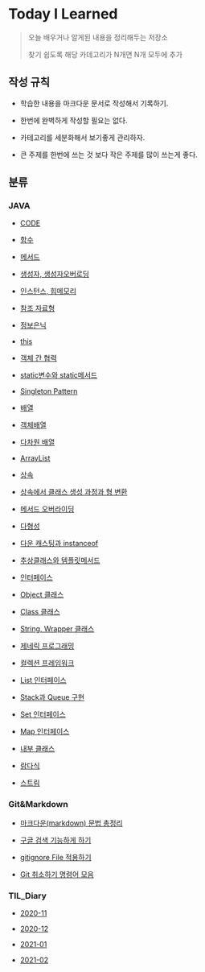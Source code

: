 Today I Learned
==

>오늘 배우거나 알게된 내용을 정리해두는 저장소
>
>찾기 쉽도록 해당 카데고리가 N개면 N개 모두에 추가



## 작성 규칙

* 학습한 내용을 마크다운 문서로 작성해서 기록하기.

* 한번에 완벽하게 작성할 필요는 없다.

* 카테고리를 세분화해서 보기좋게 관리하자.

* 큰 주제를 한번에 쓰는 것 보다 작은 주제를 많이 쓰는게 좋다.

  


## 분류

### JAVA

* [CODE][JAVA0]

[JAVA0]:https://github.com/goheeji/TIL/tree/master/JAVA/code

* [함수][ JAVA1]

[JAVA1]:https://github.com/goheeji/TIL/blob/master/JAVA/function.md

* [메서드][ JAVA2]

[JAVA2]:https://github.com/goheeji/TIL/blob/master/JAVA/method.md

* [생성자, 생성자오버로딩][ JAVA3]

[JAVA3]:https://github.com/goheeji/TIL/blob/master/JAVA/constructor-and-constructor-overroding.md

* [인스턴스, 힙메모리][ JAVA4]

[JAVA4]:https://github.com/goheeji/TIL/blob/master/JAVA/Instance-and-heap-memory.md

* [참조 자료형][ JAVA5]

[JAVA5]:https://github.com/goheeji/TIL/blob/master/JAVA/reference-data-type.md

* [정보은닉][ JAVA6]

[JAVA6]:https://github.com/goheeji/TIL/blob/master/JAVA/information-hiding.md

* [this][ JAVA7]

[JAVA7]:https://github.com/goheeji/TIL/blob/master/JAVA/this.md

* [객체 간 협력][ JAVA8]

[JAVA8]:https://github.com/goheeji/TIL/blob/master/JAVA/cooperation.md

* [static변수와 static메서드][ JAVA9]

[JAVA9]:https://github.com/goheeji/TIL/blob/master/JAVA/static-variable-and-static-method.md

* [Singleton Pattern][ JAVA10]

[JAVA10]:https://github.com/goheeji/TIL/blob/master/JAVA/singleton-Pattern.md

* [배열][ JAVA11]

[JAVA11]:https://github.com/goheeji/TIL/blob/master/JAVA/array.md

* [객체배열][ JAVA12]

[JAVA12]:https://github.com/goheeji/TIL/blob/master/JAVA/array-of-objects.md

* [다차원 배열][ JAVA13]

[JAVA13]:https://github.com/goheeji/TIL/blob/master/JAVA/multi-dimensional-arrays.md

* [ArrayList][ JAVA14]

[JAVA14]:https://github.com/goheeji/TIL/blob/master/JAVA/ArrayList.md

* [상속][ JAVA15]

[JAVA15]:https://github.com/goheeji/TIL/blob/master/JAVA/inheritance.md

* [상속에서 클래스 생성 과정과 형 변환][ JAVA16]

[JAVA16]:https://github.com/goheeji/TIL/blob/master/JAVA/%EC%83%81%EC%86%8D%EC%97%90%EC%84%9C%20%ED%81%B4%EB%9E%98%EC%8A%A4%20%EC%83%9D%EC%84%B1%EA%B3%BC%EC%A0%95%EA%B3%BC%20%ED%98%95%20%EB%B3%80%ED%99%98.md

* [메서드 오버라이딩][ JAVA17]

[JAVA17]:https://github.com/goheeji/TIL/blob/master/JAVA/method-overriding.md

* [다형성][ JAVA18]

[JAVA18]:https://github.com/goheeji/TIL/blob/master/JAVA/polymorphism.md

* [다운 캐스팅과 instanceof][ JAVA19]

[JAVA19]:https://github.com/goheeji/TIL/blob/master/JAVA/down-casting-and-instanceof.md

* [추상클래스와 템플릿메서드][ JAVA20]

[JAVA20]:https://github.com/goheeji/TIL/blob/master/JAVA/abstract-class.md

* [인터페이스][ JAVA21]

[JAVA21]:https://github.com/goheeji/TIL/blob/master/JAVA/interface.md

* [Object 클래스][ JAVA22]

[JAVA22]:https://github.com/goheeji/TIL/blob/master/JAVA/Object-class.md

* [Class 클래스][ JAVA23]

[JAVA23]:https://github.com/goheeji/TIL/blob/master/JAVA/class-class.md

* [String, Wrapper 클래스][ JAVA24]

[JAVA24]:https://github.com/goheeji/TIL/blob/master/JAVA/string-and-wrapper-class.md

* [제네릭 프로그래밍][ JAVA25]

[JAVA25]:https://github.com/goheeji/TIL/blob/master/JAVA/%EC%A0%9C%EB%84%A4%EB%A6%AD%20%ED%94%84%EB%A1%9C%EA%B7%B8%EB%9E%98%EB%B0%8D.md

* [컬렉션 프레임워크][ JAVA26]

[JAVA26]:https://github.com/goheeji/TIL/blob/master/JAVA/collection-framework.md

* [List 인터페이스][ JAVA27]

[JAVA27]:https://github.com/goheeji/TIL/blob/master/JAVA/list-interface.md

* [Stack과 Queue 구현][ JAVA28]

[JAVA28]:https://github.com/goheeji/TIL/blob/master/JAVA/stack-and-queue.md

* [Set 인터페이스][ JAVA29]

[JAVA29]:https://github.com/goheeji/TIL/blob/master/JAVA/Set-Interface.md

* [Map 인터페이스][ JAVA30]

[JAVA30]:https://github.com/goheeji/TIL/blob/master/JAVA/map-interface.md

* [내부 클래스][ JAVA31]

[JAVA31]:https://github.com/goheeji/TIL/blob/master/JAVA/inner-class.md

* [람다식][ JAVA32]

[JAVA32]:https://github.com/goheeji/TIL/blob/master/JAVA/lambda.md

* [스트림][ JAVA33]

[JAVA33]:https://github.com/goheeji/TIL/blob/master/JAVA/Stream.md


### Git&Markdown

* [마크다운(markdown) 문법 총정리][Git&Markdown1]

[Git&Markdown1]:https://github.com/goheeji/TIL/blob/master/git%26markdown/%EB%A7%88%ED%81%AC%EB%8B%A4%EC%9A%B4(markdown)%20%EB%AC%B8%EB%B2%95%20%EC%B4%9D%EC%A0%95%EB%A6%AC.md

* [구글 검색 기능하게 하기][Git&Markdown2]

[Git&Markdown2]:https://github.com/goheeji/TIL/blob/master/git%26markdown/%EA%B5%AC%EA%B8%80%20%EA%B2%80%EC%83%89%20%EA%B0%80%EB%8A%A5%ED%95%98%EA%B2%8C%20%ED%95%98%EA%B8%B0.md

* [gitignore File 적용하기][Git&Markdown3]

[Git&Markdown3]:https://github.com/goheeji/TIL/blob/master/git%26markdown/gitignore%20File%20%EC%A0%81%EC%9A%A9%ED%95%98%EA%B8%B0.md

* [Git 취소하기 명령어 모음][Git&Markdown4]

[Git&Markdown4]:https://github.com/goheeji/TIL/blob/master/git%26markdown/Git%20%EC%B7%A8%EC%86%8C%ED%95%98%EA%B8%B0%20%EB%AA%85%EB%A0%B9%EC%96%B4%20%EB%AA%A8%EC%9D%8C.md




### TIL_Diary
* [2020-11][TIL_Diary1]

[TIL_Diary1]: https://github.com/goheeji/TIL/tree/master/TIL_Diary/2020-11


* [2020-12][TIL_Diary2]

[TIL_Diary2]: https://github.com/goheeji/TIL/tree/master/TIL_Diary/2020-12


* [2021-01][TIL_Diary3]

[TIL_Diary3]: 
https://github.com/goheeji/TIL/tree/master/TIL_Diary/2021-01


* [2021-02][TIL_Diary4]

[TIL_Diary4]: 
https://github.com/goheeji/TIL/tree/master/TIL_Diary/2021-02